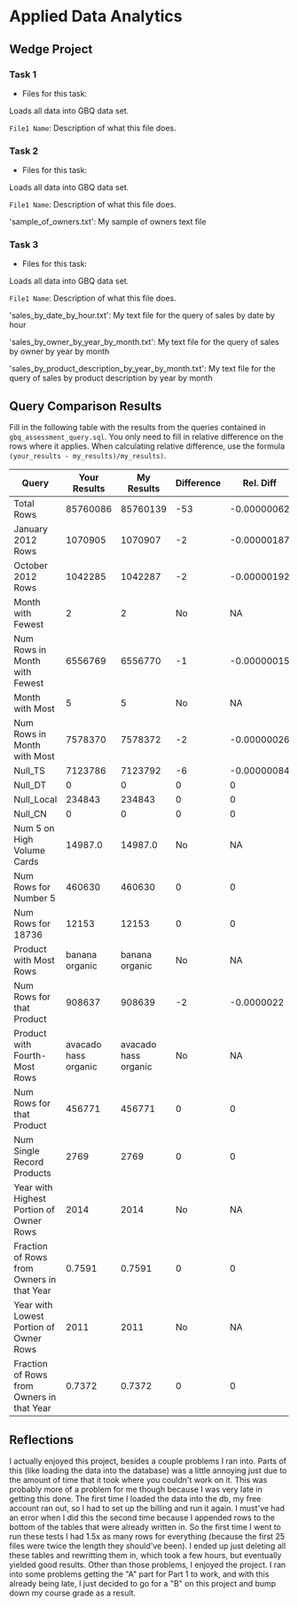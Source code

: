
# Applied Data Analytics

## Wedge Project

<!-- Any general commentary you'd like to say about the project --> 

### Task 1

* Files for this task: 
<!--  List of file or files here  --> 

Loads all data into GBQ data set.

`File1 Name`: 
Description of what this file does.

<!--  Repeat for each file  --> 



### Task 2

* Files for this task: 
<!--  List of file or files here  --> 

Loads all data into GBQ data set.

`File1 Name`: 
Description of what this file does.

'sample_of_owners.txt':
My sample of owners text file
	

### Task 3

* Files for this task: 
<!--  List of file or files here  --> 

Loads all data into GBQ data set.

`File1 Name`: 
Description of what this file does.

'sales_by_date_by_hour.txt':
My text file for the query of sales by date by hour

'sales_by_owner_by_year_by_month.txt':
My text file for the query of sales by owner by year by month

'sales_by_product_description_by_year_by_month.txt':
My text file for the query of sales by product description by year by month


## Query Comparison Results

Fill in the following table with the results from the 
queries contained in `gbq_assessment_query.sql`. You only
need to fill in relative difference on the rows where it applies. 
When calculating relative difference, use the formula 
` (your_results - my_results)/my_results)`. 



|  Query  |  Your Results  |  My Results | Difference | Rel. Diff | 
|---|---|---|---|---|
| Total Rows  |85760086|85760139|-53|-0.00000062|
| January 2012 Rows  |1070905|1070907|-2|-0.00000187|
| October 2012 Rows  |1042285|1042287|-2|-0.00000192|
| Month with Fewest  |2|2|No|NA|
| Num Rows in Month with Fewest  |6556769|6556770|-1|-0.00000015|
| Month with Most  |5|5|No|NA|
| Num Rows in Month with Most  |7578370|7578372|-2|-0.00000026|
| Null_TS  |7123786|7123792|-6|-0.00000084|
| Null_DT  |0|0|0|0|
| Null_Local  |234843|234843|0|0|
| Null_CN  |0|0|0|0|
| Num 5 on High Volume Cards  |14987.0|14987.0|No|NA|
|  Num Rows for Number 5 |460630|460630|0|0|
| Num Rows for 18736  |12153|12153|0|0|
| Product with Most Rows  |banana organic|banana organic|No|NA|
| Num Rows for that Product  |908637|908639|-2|-0.0000022|
| Product with Fourth-Most Rows  |avacado hass organic|avacado hass organic|No|NA|
| Num Rows for that Product  |456771|456771|0|0|
| Num Single Record Products  |2769|2769|0|0|
| Year with Highest Portion of Owner Rows  |2014|2014|No|NA|
| Fraction of Rows from Owners in that Year  |0.7591|0.7591|0|0|
| Year with Lowest Portion of Owner Rows  |2011|2011|No|NA|
| Fraction of Rows from Owners in that Year  |0.7372|0.7372|0|0|

## Reflections

<!-- I'd love to get 100-200 words on your experience doing the Wedge Project --> 

I actually enjoyed this project, besides a couple problems I ran into. Parts of this (like loading the data into the database) was a little annoying just due to the amount of time that it took where you couldn't work on it. This was probably more of a problem for me though because I was very late in getting this done. The first time I loaded the data into the db, my free account ran out, so I had to set up the billing and run it again. I must've had an error when I did this the second time because I appended rows to the bottom of the tables that were already written in. So the first time I went to run these tests I had 1.5x as many rows for everything (because the first 25 files were twice the length they should've been). I ended up just deleting all these tables and rewritting them in, which took a few hours, but eventually yielded good results. Other than those problems, I enjoyed the project. I ran into some problems getting the "A" part for Part 1 to work, and with this already being late, I just decided to go for a "B" on this project and bump down my course grade as a result.
